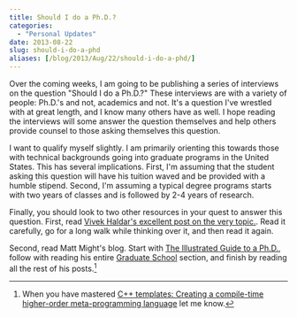 ```yaml
---
title: Should I do a Ph.D.?
categories:
  - "Personal Updates"
date: 2013-08-22
slug: should-i-do-a-phd
aliases: [/blog/2013/Aug/22/should-i-do-a-phd/]
---
```


Over the coming weeks, I am going to be publishing a series of interviews on the question "Should I do a Ph.D.?" These interviews are with a variety of people: Ph.D.'s and not, academics and not. It's a question I've wrestled with at great length, and I know many others have as well. I hope reading the interviews will some answer the question themselves and help others provide counsel to those asking themselves this question.

I want to qualify myself slightly. I am primarily orienting this towards those with technical backgrounds going into graduate programs in the United States. This has several implications. First, I'm assuming that the student asking this question will have his tuition waved and be provided with a humble stipend. Second, I'm assuming a typical degree programs starts with two years of classes and is followed by 2-4 years of research.

Finally, you should look to two other resources in your quest to answer this question. First, read [Vivek Haldar's excellent post on the very topic.](http://blog.vivekhaldar.com/post/25136762019/advice-to-prospective-grad-students). Read it carefully, go for a long walk while thinking over it, and then read it again.

Second, read Matt Might's blog. Start with [The Illustrated Guide to a Ph.D.](http://matt.might.net/articles/phd-school-in-pictures/ "The illustrated guide to a Ph.D."), follow with reading his entire [Graduate School](http://matt.might.net/articles/) section, and finish by reading all the rest of his posts.[^mattmight]

 [^mattmight]: When you have mastered [C++ templates: Creating a compile-time higher-order meta-programming language](http://matt.might.net/articles/c++-template-meta-programming-with-lambda-calculus/ "C++ template programming: Embedding the lambda-calculus to show Turing-completeness") let me know.
